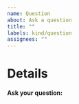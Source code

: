 ```yaml
---
name: Question
about: Ask a question
title: ""
labels: kind/question
assignees: ""
---
```


# Details

**Ask your question:**

<!-- Note: A clear and concise query of what you want to ask. -->
